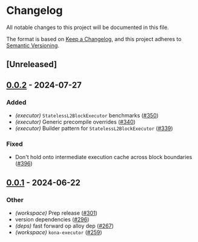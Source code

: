 # Changelog
All notable changes to this project will be documented in this file.

The format is based on [Keep a Changelog](https://keepachangelog.com/en/1.0.0/),
and this project adheres to [Semantic Versioning](https://semver.org/spec/v2.0.0.html).

## [Unreleased]

## [0.0.2](https://github.com/merklefruit/kona/compare/kona-executor-v0.0.1...kona-executor-v0.0.2) - 2024-07-27

### Added
- *(executor)* `StatelessL2BlockExecutor` benchmarks ([#350](https://github.com/merklefruit/kona/pull/350))
- *(executor)* Generic precompile overrides ([#340](https://github.com/merklefruit/kona/pull/340))
- *(executor)* Builder pattern for `StatelessL2BlockExecutor` ([#339](https://github.com/merklefruit/kona/pull/339))

### Fixed
- Don't hold onto intermediate execution cache across block boundaries ([#396](https://github.com/merklefruit/kona/pull/396))

## [0.0.1](https://github.com/ethereum-optimism/kona/releases/tag/kona-executor-v0.0.1) - 2024-06-22

### Other
- *(workspace)* Prep release ([#301](https://github.com/ethereum-optimism/kona/pull/301))
- version dependencies ([#296](https://github.com/ethereum-optimism/kona/pull/296))
- *(deps)* fast forward op alloy dep ([#267](https://github.com/ethereum-optimism/kona/pull/267))
- *(workspace)* `kona-executor` ([#259](https://github.com/ethereum-optimism/kona/pull/259))
